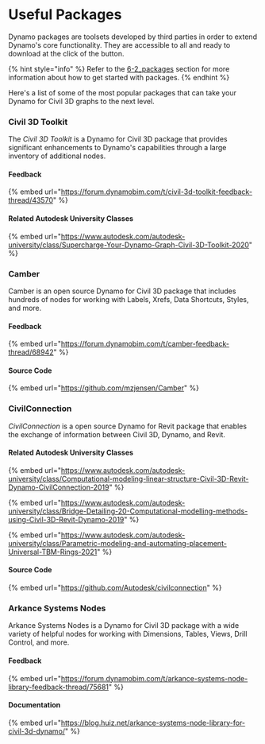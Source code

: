 # Useful Packages

Dynamo packages are toolsets developed by third parties in order to extend Dynamo's core functionality. They are accessible to all and ready to download at the click of the button.

{% hint style="info" %}
Refer to the [6-2\_packages](../6\_custom\_nodes\_and\_packages/6-2\_packages/ "mention") section for more information about how to get started with packages.
{% endhint %}

Here's a list of some of the most popular packages that can take your Dynamo for Civil 3D graphs to the next level.

### Civil 3D Toolkit

The _Civil 3D Toolkit_ is a Dynamo for Civil 3D package that provides significant enhancements to Dynamo's capabilities through a large inventory of additional nodes.

#### Feedback

{% embed url="https://forum.dynamobim.com/t/civil-3d-toolkit-feedback-thread/43570" %}

#### Related Autodesk University Classes

{% embed url="https://www.autodesk.com/autodesk-university/class/Supercharge-Your-Dynamo-Graph-Civil-3D-Toolkit-2020" %}

### Camber

Camber is an open source Dynamo for Civil 3D package that includes hundreds of nodes for working with Labels, Xrefs, Data Shortcuts, Styles, and more.

#### Feedback

{% embed url="https://forum.dynamobim.com/t/camber-feedback-thread/68942" %}

#### Source Code

{% embed url="https://github.com/mzjensen/Camber" %}

### CivilConnection

_CivilConnection_ is a open source Dynamo for Revit package that enables the exchange of information between Civil 3D, Dynamo, and Revit.

#### Related Autodesk University Classes

{% embed url="https://www.autodesk.com/autodesk-university/class/Computational-modeling-linear-structure-Civil-3D-Revit-Dynamo-CivilConnection-2019" %}

{% embed url="https://www.autodesk.com/autodesk-university/class/Bridge-Detailing-20-Computational-modelling-methods-using-Civil-3D-Revit-Dynamo-2019" %}

{% embed url="https://www.autodesk.com/autodesk-university/class/Parametric-modeling-and-automating-placement-Universal-TBM-Rings-2021" %}

#### Source Code

{% embed url="https://github.com/Autodesk/civilconnection" %}

### Arkance Systems Nodes

Arkance Systems Nodes is a Dynamo for Civil 3D package with a wide variety of helpful nodes for working with Dimensions, Tables, Views, Drill Control, and more.

#### Feedback

{% embed url="https://forum.dynamobim.com/t/arkance-systems-node-library-feedback-thread/75681" %}

#### Documentation

{% embed url="https://blog.huiz.net/arkance-systems-node-library-for-civil-3d-dynamo/" %}
